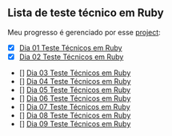 ![]()
## Lista de teste técnico em Ruby

Meu progresso é gerenciado por esse [project](https://github.com/users/OsirisMariano/projects/46):
- [x] [Dia 01 Teste Técnicos em Ruby](https://github.com/OsirisMariano/tt_ruby/issues/11)
- [x] [Dia 02 Teste Técnicos em Ruby](https://github.com/OsirisMariano/tt_ruby/issues/10)
- [] [Dia 03 Teste Técnicos em Ruby](https://github.com/OsirisMariano/tt_ruby/issues/3)
- [] [Dia 04 Teste Técnicos em Ruby](https://github.com/OsirisMariano/tt_ruby/issues/4)
- [] [Dia 05 Teste Técnicos em Ruby](https://github.com/OsirisMariano/tt_ruby/issues/5)
- [] [Dia 06 Teste Técnicos em Ruby](https://github.com/OsirisMariano/tt_ruby/issues/6)
- [] [Dia 07 Teste Técnicos em Ruby](https://github.com/OsirisMariano/tt_ruby/issues/7)
- [] [Dia 08 Teste Técnicos em Ruby](https://github.com/OsirisMariano/tt_ruby/issues/8)
- [] [Dia 09 Teste Técnicos em Ruby](https://github.com/OsirisMariano/tt_ruby/issues/9)
